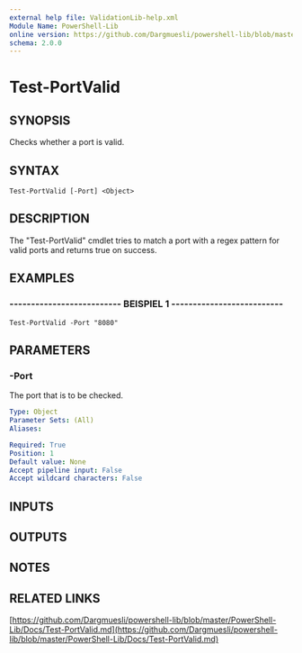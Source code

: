 ```yaml
---
external help file: ValidationLib-help.xml
Module Name: PowerShell-Lib
online version: https://github.com/Dargmuesli/powershell-lib/blob/master/PowerShell-Lib/Docs/Test-PortValid.md
schema: 2.0.0
---
```


# Test-PortValid

## SYNOPSIS
Checks whether a port is valid.

## SYNTAX

```
Test-PortValid [-Port] <Object>
```

## DESCRIPTION
The "Test-PortValid" cmdlet tries to match a port with a regex pattern for valid ports and returns true on success.

## EXAMPLES

### -------------------------- BEISPIEL 1 --------------------------
```
Test-PortValid -Port "8080"
```

## PARAMETERS

### -Port
The port that is to be checked.

```yaml
Type: Object
Parameter Sets: (All)
Aliases: 

Required: True
Position: 1
Default value: None
Accept pipeline input: False
Accept wildcard characters: False
```

## INPUTS

## OUTPUTS

## NOTES

## RELATED LINKS

[https://github.com/Dargmuesli/powershell-lib/blob/master/PowerShell-Lib/Docs/Test-PortValid.md](https://github.com/Dargmuesli/powershell-lib/blob/master/PowerShell-Lib/Docs/Test-PortValid.md)

